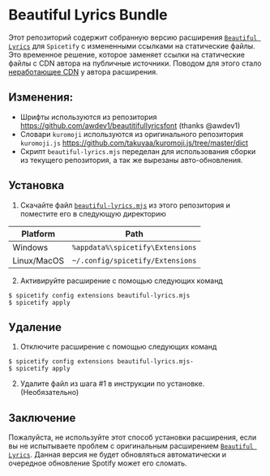 # Beautiful Lyrics Bundle
Этот репозиторий содержит собранную версию расширения [`Beautiful Lyrics`](https://github.com/surfbryce/beautiful-lyrics) для `Spicetify` с измененными ссылками на статические файлы. Это временное решение, которое заменяет ссылки на статические файлы с CDN автора на публичные источники. Поводом для этого стало [неработающее CDN](https://github.com/surfbryce/beautiful-lyrics/issues/1080) у автора расширения.

## Изменения:
- Шрифты используются из репозитория https://github.com/awdev1/beautitifullyricsfont (thanks @awdev1)
- Словари `kuromoji` используются из оригинального репозитория `kuromoji.js` https://github.com/takuyaa/kuromoji.js/tree/master/dict
- Скрипт `beautiful-lyrics.mjs` переделан для использования сборки из текущего репозитория, а так же вырезаны авто-обновления.

## Установка
1. Скачайте файл [`beautiful-lyrics.mjs`](https://github.com/iHelops/beautiful-lyrics-bundle/blob/main/beautiful-lyrics.mjs) из этого репозитория и поместите его в следующую директорию

| Platform      | Path                             |
| ------------- |:--------------------------------:|
| Windows       | `%appdata%\spicetify\Extensions` |
| Linux/MacOS	| `~/.config/spicetify/Extensions` |

2. Активируйте расширение с помощью следующих команд
```console
$ spicetify config extensions beautiful-lyrics.mjs
$ spicetify apply
```

## Удаление
1. Отключите расширение с помощью следующих команд
```console
$ spicetify config extensions beautiful-lyrics.mjs-
$ spicetify apply
```

2. Удалите файл из шага #1 в инструкции по установке. (Необязательно)

## Заключение
Пожалуйста, не используйте этот способ установки расширения, если вы не испытываете проблем с оригинальным расширением [`Beautiful Lyrics`](https://github.com/surfbryce/beautiful-lyrics). Данная версия не будет обновляться автоматически и очередное обновление Spotify может его сломать.
